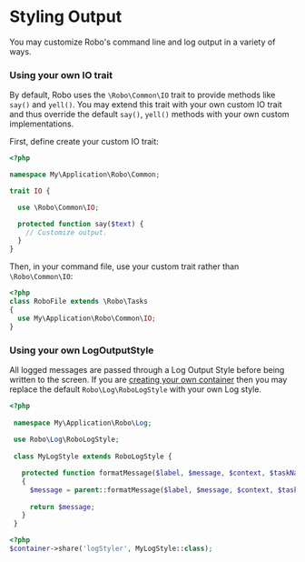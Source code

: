 # Styling Output

You may customize Robo's command line and log output in a variety of ways.


### Using your own IO trait

By default, Robo uses the `\Robo\Common\IO` trait to provide methods like `say()` and `yell()`. You may extend this trait with your own custom IO trait and thus override the default `say()`, `yell()` methods with your own custom implementations.

First, define create your custom IO trait:

```php
<?php

namespace My\Application\Robo\Common;

trait IO {

  use \Robo\Common\IO;

  protected function say($text) {
    // Customize output.
  }
}
````

Then, in your command file, use your custom trait rather than `\Robo\Common\IO`:

```php
<?php
class RoboFile extends \Robo\Tasks
{
  use My\Application\Robo\Common\IO;
}

```

### Using your own LogOutputStyle

All logged messages are passed through a Log Output Style before being written to the screen.  If you are [creating your own container](framework.md#using-your-own-dependency-injection-container-with-robo-advanced) then you may replace the default `Robo\Log\RoboLogStyle` with your own Log style.


```php
<?php
 
 namespace My\Application\Robo\Log;
 
 use Robo\Log\RoboLogStyle;
 
 class MyLogStyle extends RoboLogStyle {

   protected function formatMessage($label, $message, $context, $taskNameStyle, $messageStyle = '')
   {
     $message = parent::formatMessage($label, $message, $context, $taskNameStyle, $messageStyle);
 
     return $message;
   }
 }
````
 
 ```php
 <?php
$container->share('logStyler', MyLogStyle::class);
```


